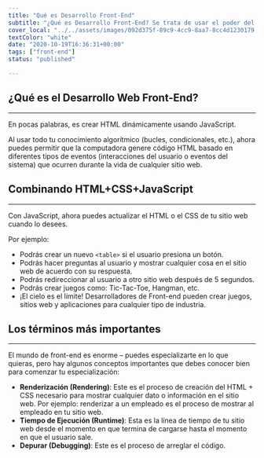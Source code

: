 ```yaml
---
title: "Qué es Desarrollo Front-End"
subtitle: "¿Qué es Desarrollo Front-End? Se trata de usar el poder del código para generar HTML y CSS dinámicamente. Deja el código de la computadora mientras duermes."
cover_local: "../../assets/images/092d375f-89c9-4cc9-8aa7-8cc4d1230179.jpeg"
textColor: "white"
date: "2020-10-19T16:36:31+00:00"
tags: ["front-end"]
status: "published"

---
```


## ¿Qué es el Desarrollo Web Front-End?
***

En pocas palabras, es crear HTML dinámicamente usando JavaScript.

Al usar todo tu conocimiento algorítmico (bucles, condicionales, etc.), ahora puedes permitir que la computadora genere código HTML basado en diferentes tipos de eventos (interacciones del usuario o eventos del sistema) que ocurren durante la vida de cualquier sitio web.

## Combinando HTML+CSS+JavaScript
***

Con JavaScript, ahora puedes actualizar el HTML o el CSS de tu sitio web cuando lo desees.

Por ejemplo:

+ Podrás crear un nuevo `<table>` si el usuario presiona un botón.
+ Podrás hacer preguntas al usuario y mostrar cualquier cosa en el sitio web de acuerdo con su respuesta.
+ Podrás redireccionar al usuario a otro sitio web después de 5 segundos.
+ Podrás crear juegos como: Tic-Tac-Toe, Hangman, etc.
+ ¡El cielo es el límite!  Desarrolladores de Front-end pueden crear juegos, sitios web y aplicaciones para cualquier tipo de industria.

## Los términos más importantes
***

El mundo de front-end es enorme – puedes especializarte en lo que quieras, pero hay algunos conceptos importantes que debes conocer bien para comenzar tu especialización:

+ **Renderización (Rendering)**: Este es el proceso de creación del HTML + CSS necesario para mostrar cualquier dato o información en el sitio web.  Por ejemplo: renderizar a un empleado es el proceso de mostrar al empleado en tu sitio web.
+ **Tiempo de Ejecución (Runtime)**: Esta es la línea de tiempo de tu sitio web desde el momento en que termina de cargarse hasta el momento en que el usuario sale.
+ **Depurar (Debugging)**: Este es el proceso de arreglar el código.
  
  




